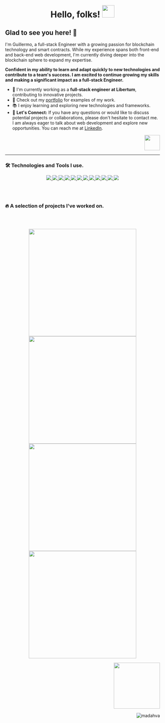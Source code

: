 <h1 align="center">Hello, folks! <a href="https://madhava.netlify.app/"><img width="40px" src="https://user-images.githubusercontent.com/89199369/204114410-6956de04-d449-4ddf-9197-cd89f92430ed.gif" /></a></h1>

<h2>Glad to see you here! 🐥</h2>

I'm Guillermo, a full-stack Engineer with a growing passion for blockchain technology and smart contracts. While my experience spans both front-end and back-end web development, I'm currently diving deeper into the blockchain sphere to expand my expertise.


**Confident in my ability to learn and adapt quickly to new technologies and contribute to a team's success. I am excited to continue growing my skills and making a significant impact as a full-stack Engineer.**

</p>

- 💼 I'm currently working as a **full-stack engineer at Libertum**, contributing to innovative projects.
- 🌟 Check out my [portfolio](https://madhava.netlify.app/) for examples of my work.
- 📚 I enjoy learning and exploring new technologies and frameworks.
- 💬 **Let's Connect:** If you have any questions or would like to discuss potential projects or collaborations, please don't hesitate to contact me. I am always eager to talk about web development and explore new opportunities. You can reach me at [LinkedIn](https://www.linkedin.com/in/guillermo-galarza-8a478220a/).

<p align="right"><a href="https://youtu.be/yURRmWtbTbo?t=13" target="_blank"><img src="https://user-images.githubusercontent.com/89199369/172076908-d8dc8d96-01cb-4c3f-8ccd-c57e7d4d3f2f.gif" height="auto" width="50"></a></p>
 
 <!--
<p align="center"><img align="center" src="http://github-readme-streak-stats.herokuapp.com?user=Madahva&theme=holi-theme&hide_border=true&ring=9D9CFF&currStreakNum=2A7AE4&sideNums=2A7AE4&fire=FF7903&dates=9D9CFF&currStreakLabel=5595E9&stroke=2A7AE4&sideLabels=5595E9&background=FFFFFF00" alt="madahva" /></p>

<p align="center">
 <img align="center" src="http://github-profile-summary-cards.vercel.app/api/cards/profile-details?username=madahva&theme=nord_dark" />
</p>
-->




---

### 🛠 Technologies and Tools I use.


<!-- https://github.com/harish-sethuraman/readme-components -->

<p align="center">  
 <a href="https://madhava.netlify.app/">
  <img  src="https://logos-api-production.up.railway.app/logo?name=React&width=120&animation=true&borderRadius=50px">  
 </a>
 
 <a href="https://madhava.netlify.app/">
  <img  src="https://logos-api-production.up.railway.app/logo?name=JavaScript&width=160&borderRadius=50px">
 </a>
 
  <a href="https://madhava.netlify.app/">
  <img  src="https://logos-api-production.up.railway.app/logo?name=typeScript&width=160&borderRadius=50px">
 </a>
 
 <a href="https://madhava.netlify.app/">
  <img  src="https://logos-api-production.up.railway.app/logo?name=Redux&width=130&borderRadius=50px">  
 </a>
 
 <a href="https://madhava.netlify.app/">
  <img  src="https://logos-api-production.up.railway.app/logo?name=next.js&width=140&borderRadius=50px">
 </a>
 
  <a href="https://madhava.netlify.app/">
  <img  src="https://logos-api-production.up.railway.app/logo?name=CSS3&width=120&borderRadius=50px">
 </a>
 
 <a href="https://madhava.netlify.app/">
  <img  src="https://logos-api-production.up.railway.app/logo?name=Node.js&width=140&borderRadius=50px">
 </a>
 
 <a href="https://madhava.netlify.app/">
  <img  src="https://logos-api-production.up.railway.app/logo?name=Express&width=140&borderRadius=50px">
 </a>
 
  <a href="https://madhava.netlify.app/">
  <img  src="https://logos-api-production.up.railway.app/logo?name=sequelize&width=150&borderRadius=50px">
 </a>
 
 <a href="https://madhava.netlify.app/">
  <img  src="https://logos-api-production.up.railway.app/logo?name=PostgreSQL&width=175&borderRadius=50px">
 </a>
 
 <a href="https://madhava.netlify.app/">
  <img  src="https://logos-api-production.up.railway.app/logo?name=Git&width=110&borderRadius=50px">
 </a>
 
 <a href="https://madhava.netlify.app/">
  <img  src="https://logos-api-production.up.railway.app/logo?name=vim&width=150&borderRadius=50px">
 </a>

</p>

<br></br>
### 🔥 A selection of projects I've worked on.
<br></br>

<p align="center"> 
 <a href="https://madahva.github.io/Space-tourism--Website/">
  <img width="350px" src="https://user-images.githubusercontent.com/89199369/204140189-e8c30475-2cde-4fd3-b0f8-8ef46f3086cc.png">
 </a>

 <a href="https://darling-pixie-9ff28f.netlify.app/">
  <img width="350px" src="https://user-images.githubusercontent.com/89199369/204140623-f54f7ba4-77d4-491f-81d0-bf2119512888.png">
 </a>
 
 <a href="https://madahva.github.io/Bookmark--Landing-page/">
  <img width="350px" src="https://user-images.githubusercontent.com/89199369/235379984-5798af5a-6d6c-4436-99a1-856176d04beb.png">
 </a>
 
 <a href="https://madahva.github.io/Easybank--Landing-page/">
  <img width="350px" src="https://user-images.githubusercontent.com/89199369/204141147-e4546d4f-5f37-4612-936d-339bb8101a44.png">
 </a>
</p>


<!--
 <p align="center"><a href="https://madhava.netlify.app/"><img src= "https://user-images.githubusercontent.com/89199369/164584013-93e43cd2-8103-4920-9cc9-dfebf2bb26ff.png" /> </a></p>
-->

<p align="right">
 <a href="https://www.linkedin.com/in/guillermo-galarza-8a478220a/" target="_blank">
  <img src="https://user-images.githubusercontent.com/89199369/204117526-e4ee20c8-9045-4b24-b209-15636e9eff10.svg" width="150"/>
 </a>
</p>

<p align="right"> <img src="https://komarev.com/ghpvc/?username=madahva&label=Profile%20views&color=0e75b6&style=flat" alt="madahva" /> </p>
